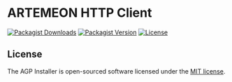 # ARTEMEON HTTP Client

[![Packagist Downloads](https://img.shields.io/packagist/dt/artemeon/http-client)](https://packagist.org/packages/artemeon/http-client)
[![Packagist Version](https://img.shields.io/packagist/v/artemeon/http-client)](https://packagist.org/packages/artemeon/http-client)
[![License](https://img.shields.io/github/license/artemeon/http-client)](https://packagist.org/packages/artemeon/http-client)

## License

The AGP Installer is open-sourced software licensed under the [MIT license](LICENSE).

